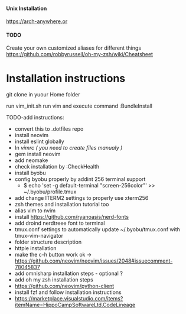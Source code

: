 #### Unix Installation
https://arch-anywhere.or

#### TODO
Create your own customized aliases for different things
https://github.com/robbyrussell/oh-my-zsh/wiki/Cheatsheet


Installation instructions
====
git clone in yuour Home folder

run vim_init.sh
run vim and execute command :BundleInstall


TODO-add instructions:
- convert this to .dotfiles repo
- install neovim
- install eslint globally
- ln _vimrc ( you need to create files manualy )_
- gem install neovim
- add neomake
- check installation by :CheckHealth
- install byobu
- config byobu properly by addint 256 terminal support
  - $ echo 'set -g default-terminal "screen-256color"' >> ~/.byobu/profile.tmux
- add change ITERM2 settings to properly use xterm256
- zsh themes and installation tutorial too
- alias vim to nvim
- install https://github.com/ryanoasis/nerd-fonts
- add droind nerdtreee font to terminal
- tmux.conf settings to automatically update ~/.byobu/tmux.conf with tmux-vim-navigator
- folder structure description
- httpie installation
- make the c-h button work ok -> https://github.com/neovim/neovim/issues/2048#issuecomment-78045837
- add omnisharp installation steps - optional ?
- add oh my zsh installation steps
- https://github.com/neovim/python-client
- install fzf and follow installation instructions
- https://marketplace.visualstudio.com/items?itemName=HippoCampSoftwareLtd.CodeLineage
